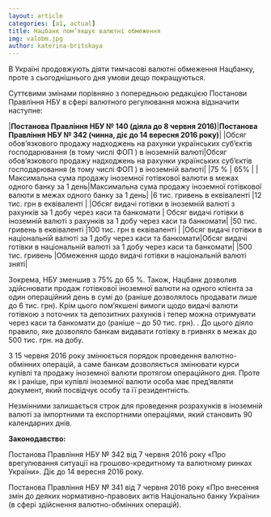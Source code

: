 ```yaml
---
layout: article
categories: [a1, actual]
title: Нацбанк пом’якшує валютні обмеження
img: valobm.jpg
author: katerina-britskaya
---
```


В Україні продовжують діяти тимчасові валютні обмеження Нацбанку, проте з сьогоднішнього дня умови дещо покращуються.

Суттєвими змінами порівняно з попередньою редакцією Постанови Правління НБУ в сфері валютного регулювання можна 
відзначити наступне: 

|**Постанова Правління НБУ № 140 (діяла до 8 червня 2016)**|**Постанова Правління НБУ № 342 (чинна, діє до 14 вересня 2016 року)**|
|Обсяг обов’язкового продажу надходжень на рахунки українських суб’єктів господарювання (в тому числі ФОП ) в іноземній валюті|Обсяг обов’язкового продажу надходжень на рахунки українських суб’єктів господарювання (в тому числі ФОП ) в іноземній валюті|
|75 % | 65% |
|Максимальна сума продажу іноземної готівкової валюти в межах одного банку за 1 день|Максимальна сума продажу іноземної готівкової валюти в межах одного банку за 1 день|
|6 тис. гривень в еквіваленті                 |12 тис. грн в еквіваленті                                |
|Обсяг видачі готівки в іноземній валюті з рахунків за 1 добу через каси та банкомати | Обсяг видачі готівки в іноземній валюті з рахунків за 1 добу через каси та банкомати|
|50 тис. гривень в еквіваленті        |100 тис. грн в еквіваленті                                    |
|Обсяг видачі готівки в національній валюті за 1 добу через каси та банкомати|Обсяг видачі готівки в національній валюті за 1 добу через каси та банкомати|
|500 тис. гривень                            |Обмеження щодо видачі готівки в національній валюті зняті|

Зокрема,
НБУ зменшив  з 75% до 65 %.  Також, Нацбанк дозволив здійснювати продаж готівкової іноземної валюти на одного
клієнта за  один операційний день в сумі до  (раніше дозволялось продавати лише до 6 тис. грн).  Крім цього 
пом’якшені вимоги щодо видачі валюти готівкою з поточних та депозитних рахунків і тепер можна отримувати через каси та банкомати до  (раніше – до 50 тис. грн). . До цього діяло правило, яке дозволяло банкам видавати готівку в гривнях в межах до 500 тис. грн. на добу.

З 15 червня 2016 року змінюється порядок проведення валютно-обмінних операцій, а саме банкам дозволяється змінювати курси купівлі та 
продажу іноземної валюти протягом операційного дня. Проте як і раніше, при купівлі іноземної валюти особа має пред’являти документ, який посвідчує особу та її резидентність.

Незмінними залишається строк для проведення розрахунків в іноземній валюті за імпортними та експортними операціями, який становить 90 
календарних днів. 

**Законодавство:**

Постанова Правління НБУ № 342 від 7 червня 2016 року «Про врегулювання ситуації на грошово-кредитному та валютному ринках України». Діє до 14 вересня 2016 року.  

Постанова Правління НБУ № 341 від 7 червня 2016 року  «Про внесення змін до деяких нормативно-правових актів Національно банку України»
(в сфері здійснення валютно-обмінних операцій).
